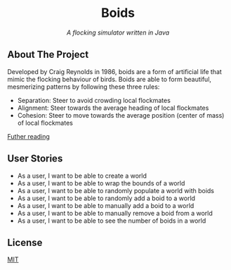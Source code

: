 <h1 align=center>Boids</h1>
<p align=center><i>A flocking simulator written in Java</i></p>

## About The Project

Developed by Craig Reynolds in 1986, boids are a form of artificial life that mimic the flocking behaviour of birds. Boids are able to form beautiful, mesmerizing patterns by following these three rules: 
- Separation: Steer to avoid crowding local flockmates
- Alignment: Steer towards the average heading of local flockmates
- Cohesion: Steer to move towards the average position (center of mass) of local flockmates

[Futher reading](https://en.wikipedia.org/wiki/Boids)

## User Stories

- As a user, I want to be able to create a world
- As a user, I want to be able to wrap the bounds of a world
- As a user, I want to be able to randomly populate a world with boids
- As a user, I want to be able to randomly add a boid to a world
- As a user, I want to be able to manually add a boid to a world
- As a user, I want to be able to manually remove a boid from a world
- As a user, I want to be able to see the number of boids in a world

## License
[MIT](https://choosealicense.com/licenses/mit/)

